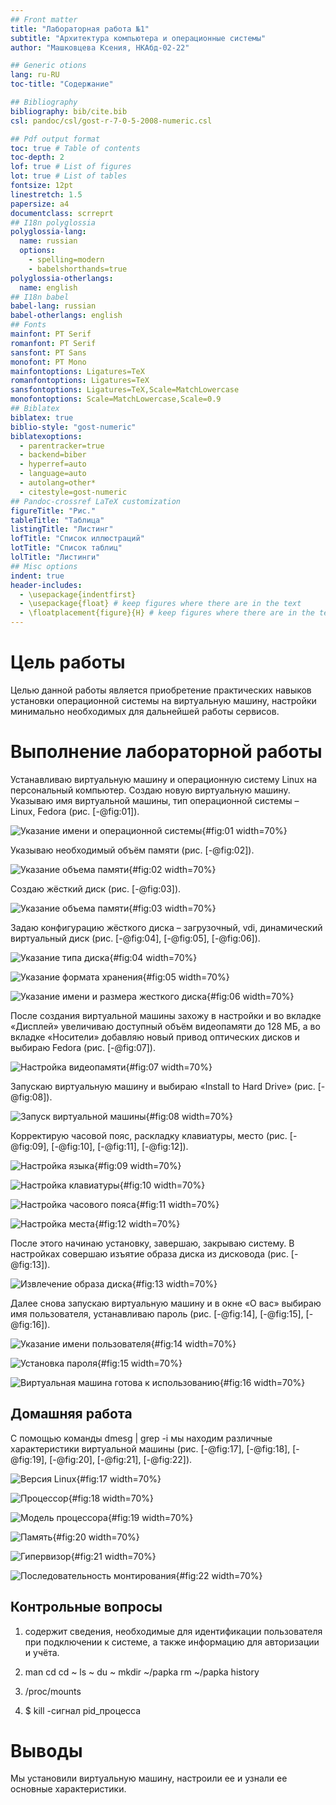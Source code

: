 ```yaml
---
## Front matter
title: "Лабораторная работа №1"
subtitle: "Архитектура компьютера и операционные системы"
author: "Машковцева Ксения, НКАбд-02-22"

## Generic otions
lang: ru-RU
toc-title: "Содержание"

## Bibliography
bibliography: bib/cite.bib
csl: pandoc/csl/gost-r-7-0-5-2008-numeric.csl

## Pdf output format
toc: true # Table of contents
toc-depth: 2
lof: true # List of figures
lot: true # List of tables
fontsize: 12pt
linestretch: 1.5
papersize: a4
documentclass: scrreprt
## I18n polyglossia
polyglossia-lang:
  name: russian
  options:
	- spelling=modern
	- babelshorthands=true
polyglossia-otherlangs:
  name: english
## I18n babel
babel-lang: russian
babel-otherlangs: english
## Fonts
mainfont: PT Serif
romanfont: PT Serif
sansfont: PT Sans
monofont: PT Mono
mainfontoptions: Ligatures=TeX
romanfontoptions: Ligatures=TeX
sansfontoptions: Ligatures=TeX,Scale=MatchLowercase
monofontoptions: Scale=MatchLowercase,Scale=0.9
## Biblatex
biblatex: true
biblio-style: "gost-numeric"
biblatexoptions:
  - parentracker=true
  - backend=biber
  - hyperref=auto
  - language=auto
  - autolang=other*
  - citestyle=gost-numeric
## Pandoc-crossref LaTeX customization
figureTitle: "Рис."
tableTitle: "Таблица"
listingTitle: "Листинг"
lofTitle: "Список иллюстраций"
lotTitle: "Список таблиц"
lolTitle: "Листинги"
## Misc options
indent: true
header-includes:
  - \usepackage{indentfirst}
  - \usepackage{float} # keep figures where there are in the text
  - \floatplacement{figure}{H} # keep figures where there are in the text
---
```


# Цель работы

Целью данной работы является приобретение практических навыков установки операционной системы на виртуальную машину, настройки минимально необходимых для дальнейшей работы сервисов.

# Выполнение лабораторной работы

Устанавливаю виртуальную машину и операционную систему Linux на персональный компьютер. Создаю новую виртуальную машину. Указываю имя виртуальной машины, тип операционной системы – Linux, Fedora (рис. [-@fig:01]).

![Указание имени и операционной системы](image/01.jpg){#fig:01 width=70%}

Указываю необходимый объём памяти (рис. [-@fig:02]).

![Указание объема памяти](image/02.jpg){#fig:02 width=70%}

Создаю жёсткий диск (рис. [-@fig:03]).

![Указание объема памяти](image/03.jpg){#fig:03 width=70%}

Задаю конфигурацию жёсткого диска – загрузочный, vdi, динамический виртуальный диск (рис. [-@fig:04], [-@fig:05], [-@fig:06]).

![Указание типа диска](image/04.jpg){#fig:04 width=70%}

![Указание формата хранения](image/05.jpg){#fig:05 width=70%}

![Указание имени и размера жесткого диска](image/06.jpg){#fig:06 width=70%}

После создания виртуальной машины захожу в настройки и во вкладке «Дисплей» увеличиваю доступный объём видеопамяти до 128 МБ, а во вкладке «Носители» добавляю новый привод оптических дисков и выбираю Fedora (рис. [-@fig:07]).

![Настройка видеопамяти](image/07.jpg){#fig:07 width=70%}

Запускаю виртуальную машину и выбираю «Install to Hard Drive» (рис. [-@fig:08]).

![Запуск виртуальной машины](image/08.jpg){#fig:08 width=70%}

Корректирую часовой пояс, раскладку клавиатуры, место (рис. [-@fig:09], [-@fig:10], [-@fig:11], [-@fig:12]).

![Настройка языка](image/09.jpg){#fig:09 width=70%}

![Настройка клавиатуры](image/10.jpg){#fig:10 width=70%}

![Настройка часового пояса](image/11.jpg){#fig:11 width=70%}

![Настройка места](image/12.jpg){#fig:12 width=70%}

После этого начинаю установку, завершаю, закрываю систему. В настройках совершаю изъятие образа диска из дисковода (рис. [-@fig:13]).

![Извлечение образа диска](image/13.jpg){#fig:13 width=70%}

Далее снова запускаю виртуальную машину и в окне «О вас» выбираю имя пользователя, устанавливаю пароль (рис. [-@fig:14], [-@fig:15], [-@fig:16]).

![Указание имени пользователя](image/14.jpg){#fig:14 width=70%}

![Установка пароля](image/15.jpg){#fig:15 width=70%}

![Виртуальная машина готова к использованию](image/16.jpg){#fig:16 width=70%}

## Домашняя работа

С помощью команды dmesg | grep -i мы находим различные характеристики виртуальной машины (рис. [-@fig:17], [-@fig:18], [-@fig:19], [-@fig:20], [-@fig:21], [-@fig:22]).

![Версия Linux](image/17.jpg){#fig:17 width=70%}

![Процессор](image/18.jpg){#fig:18 width=70%}

![Модель процессора](image/19.jpg){#fig:19 width=70%}

![Память](image/20.jpg){#fig:20 width=70%}

![Гипервизор](image/21.jpg){#fig:21 width=70%}

![Последовательность монтирования](image/22.jpg){#fig:22 width=70%}

## Контрольные вопросы

1. содержит сведения, необходимые для идентификации пользователя при подключении к системе, а также информацию для авторизации и учёта.

2. man cd
cd ~
ls ~
du ~
mkdir ~/papka
rm ~/papka
history

4. /proc/mounts

5. $ kill -сигнал pid_процесса


# Выводы

Мы установили виртуальную машину, настроили ее и узнали ее основные характеристики.
